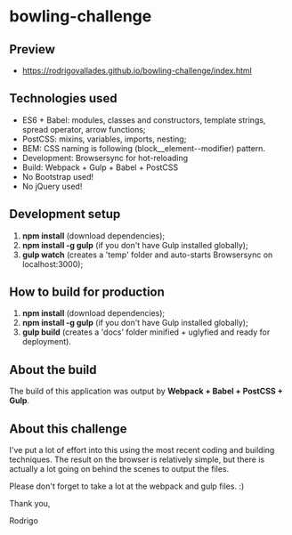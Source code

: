 # bowling-challenge

## Preview
- https://rodrigovallades.github.io/bowling-challenge/index.html

## Technologies used

- ES6 + Babel: modules, classes and constructors, template strings, spread operator, arrow functions;
- PostCSS: mixins, variables, imports, nesting;
- BEM: CSS naming is following (block__element--modifier) pattern.
- Development: Browsersync for hot-reloading
- Build: Webpack + Gulp + Babel + PostCSS
- No Bootstrap used!
- No jQuery used!

## Development setup

1. **npm install** (download dependencies);
2. **npm install -g gulp** (if you don't have Gulp installed globally);
3. **gulp watch** (creates a 'temp' folder and auto-starts Browsersync on localhost:3000);

## How to build for production

1. **npm install** (download dependencies);
2. **npm install -g gulp** (if you don't have Gulp installed globally);
3. **gulp build** (creates a 'docs' folder minified + uglyfied and ready for deployment).

## About the build

The build of this application was output by **Webpack + Babel + PostCSS + Gulp**.

## About this challenge

I've put a lot of effort into this using the most recent coding and building techniques. The result on the browser is relatively simple, but there is actually a lot going on behind the scenes to output the files.

Please don't forget to take a lot at the webpack and gulp files. :)

Thank you,

Rodrigo
